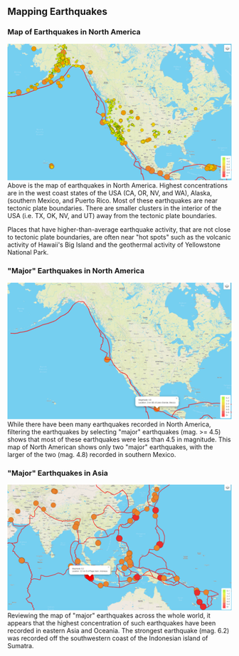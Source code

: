 ## Mapping Earthquakes

### Map of Earthquakes in North America
![Earthquakes_North_America](static/js/Earthquakes_North_America.png)
Above is the map of earthquakes in North America. Highest concentrations are in the west coast states of the USA (CA, OR, NV, and WA), Alaska, (southern Mexico, and Puerto Rico. Most of these earthquakes are near tectonic plate boundaries. There are smaller clusters in the interior of the USA (i.e. TX, OK, NV, and UT) away from the tectonic plate boundaries.

Places that have higher-than-average earthquake activity, that are not close to tectonic plate boundaries, are often near "hot spots" such as the volcanic activity of Hawaii's Big Island and the geothermal activity of Yellowstone National Park.
###  "Major" Earthquakes in North America
![Major_earthquakes_North_America](static/js/Major_earthquakes_North_America.png)
While there have been many earthquakes recorded in North America, filtering the earthquakes by selecting "major" earthquakes (mag. >= 4.5) shows that most of these earthquakes were less than 4.5 in magnitude. This map of North American shows only two "major" earthquakes, with the larger of the two (mag. 4.8) recorded in southern Mexico.
###  "Major" Earthquakes in Asia
![Major-Earthquakes](static/js/Major_earthquakes.png) 
Reviewing the map of "major" earthquakes across the whole world, it appears that the highest concentration of such earthquakes have been recorded in eastern Asia and Oceania. The strongest earthquake (mag. 6.2) was recorded off the southwestern coast of the Indonesian island of Sumatra. 
